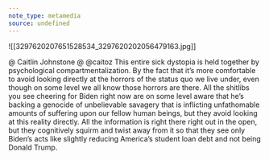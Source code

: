 ```yaml
---
note_type: metamedia
source: undefined
---
```

![[3297620207651528534_3297620202056479163.jpg]]

@ Caitlin Johnstone @ @caitoz This entire sick dystopia is held together by psychological compartmentalization. By the fact that it’s more comfortable to avoid looking directly at the horrors of the status quo we live under, even though on some level we all know those horrors are there. All the shitlibs you see cheering for Biden right now are on some level aware that he’s backing a genocide of unbelievable savagery that is inflicting unfathomable amounts of suffering upon our fellow human beings, but they avoid looking at this reality directly. All the information is right there right out in the open, but they cognitively squirm and twist away from it so that they see only Biden’s acts like slightly reducing America’s student loan debt and not being Donald Trump.
